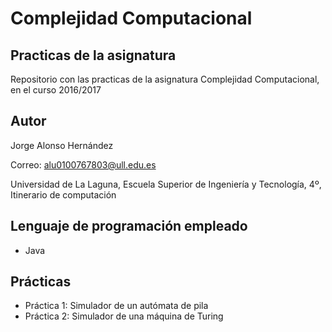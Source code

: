 # Complejidad Computacional

## Practicas de la asignatura
Repositorio con las practicas de la asignatura Complejidad Computacional, en el curso 2016/2017

## Autor
Jorge Alonso Hernández

Correo: alu0100767803@ull.edu.es

Universidad de La Laguna, Escuela Superior de Ingeniería y Tecnología, 4º, Itinerario de computación

## Lenguaje de programación empleado
* Java

## Prácticas
* Práctica 1: Simulador de un autómata de pila
* Práctica 2: Simulador de una máquina de Turing
